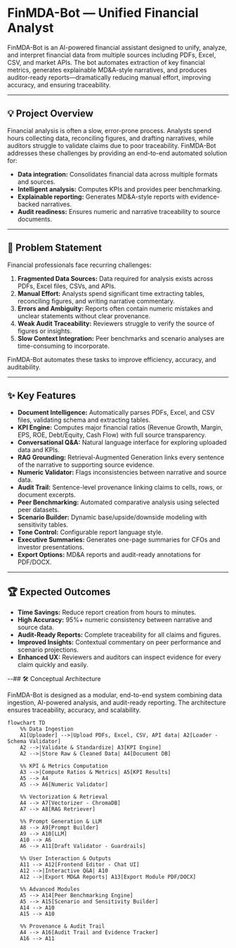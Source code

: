 # FinMDA-Bot — Unified Financial Analyst

FinMDA-Bot is an AI-powered financial assistant designed to unify, analyze, and interpret financial data from multiple sources including PDFs, Excel, CSV, and market APIs. The bot automates extraction of key financial metrics, generates explainable MD&A-style narratives, and produces auditor-ready reports—dramatically reducing manual effort, improving accuracy, and ensuring traceability.

---

## 💡 Project Overview

Financial analysis is often a slow, error-prone process. Analysts spend hours collecting data, reconciling figures, and drafting narratives, while auditors struggle to validate claims due to poor traceability. FinMDA-Bot addresses these challenges by providing an end-to-end automated solution for:

- **Data integration:** Consolidates financial data across multiple formats and sources.
- **Intelligent analysis:** Computes KPIs and provides peer benchmarking.
- **Explainable reporting:** Generates MD&A-style reports with evidence-backed narratives.
- **Audit readiness:** Ensures numeric and narrative traceability to source documents.

---

## 🧾 Problem Statement

Financial professionals face recurring challenges:

1. **Fragmented Data Sources:** Data required for analysis exists across PDFs, Excel files, CSVs, and APIs.
2. **Manual Effort:** Analysts spend significant time extracting tables, reconciling figures, and writing narrative commentary.
3. **Errors and Ambiguity:** Reports often contain numeric mistakes and unclear statements without clear provenance.
4. **Weak Audit Traceability:** Reviewers struggle to verify the source of figures or insights.
5. **Slow Context Integration:** Peer benchmarks and scenario analyses are time-consuming to incorporate.

FinMDA-Bot automates these tasks to improve efficiency, accuracy, and auditability.

---

## ✨ Key Features

- **Document Intelligence:** Automatically parses PDFs, Excel, and CSV files, validating schema and extracting tables.
- **KPI Engine:** Computes major financial ratios (Revenue Growth, Margin, EPS, ROE, Debt/Equity, Cash Flow) with full source transparency.
- **Conversational Q&A:** Natural language interface for exploring uploaded data and KPIs.
- **RAG Grounding:** Retrieval-Augmented Generation links every sentence of the narrative to supporting source evidence.
- **Numeric Validator:** Flags inconsistencies between narrative and source data.
- **Audit Trail:** Sentence-level provenance linking claims to cells, rows, or document excerpts.
- **Peer Benchmarking:** Automated comparative analysis using selected peer datasets.
- **Scenario Builder:** Dynamic base/upside/downside modeling with sensitivity tables.
- **Tone Control:** Configurable report language style.
- **Executive Summaries:** Generates one-page summaries for CFOs and investor presentations.
- **Export Options:** MD&A reports and audit-ready annotations for PDF/DOCX.

---

## 🏆 Expected Outcomes

- **Time Savings:** Reduce report creation from hours to minutes.
- **High Accuracy:** 95%+ numeric consistency between narrative and source data.
- **Audit-Ready Reports:** Complete traceability for all claims and figures.
- **Improved Insights:** Contextual commentary on peer performance and scenario projections.
- **Enhanced UX:** Reviewers and auditors can inspect evidence for every claim quickly and easily.

--## 🛠️ Conceptual Architecture

FinMDA-Bot is designed as a modular, end-to-end system combining data ingestion, AI-powered analysis, and audit-ready reporting. The architecture ensures traceability, accuracy, and scalability.

```mermaid
flowchart TD
    %% Data Ingestion
    A1[Uploader] -->|Upload PDFs, Excel, CSV, API data| A2[Loader - Schema Validator]
    A2 -->|Validate & Standardize| A3[KPI Engine]
    A2 -->|Store Raw & Cleaned Data| A4[Document DB]

    %% KPI & Metrics Computation
    A3 -->|Compute Ratios & Metrics| A5[KPI Results]
    A5 --> A4
    A5 --> A6[Numeric Validator]

    %% Vectorization & Retrieval
    A4 --> A7[Vectorizer - ChromaDB]
    A7 --> A8[RAG Retriever]

    %% Prompt Generation & LLM
    A8 --> A9[Prompt Builder]
    A9 --> A10[LLM]
    A10 --> A6
    A6 --> A11[Draft Validator - Guardrails]

    %% User Interaction & Outputs
    A11 --> A12[Frontend Editor - Chat UI]
    A12 -->|Interactive Q&A| A10
    A12 -->|Export MD&A Reports| A13[Export Module PDF/DOCX]
    
    %% Advanced Modules
    A5 --> A14[Peer Benchmarking Engine]
    A5 --> A15[Scenario and Sensitivity Builder]
    A14 --> A10
    A15 --> A10

    %% Provenance & Audit Trail
    A4 --> A16[Audit Trail and Evidence Tracker]
    A16 --> A11


